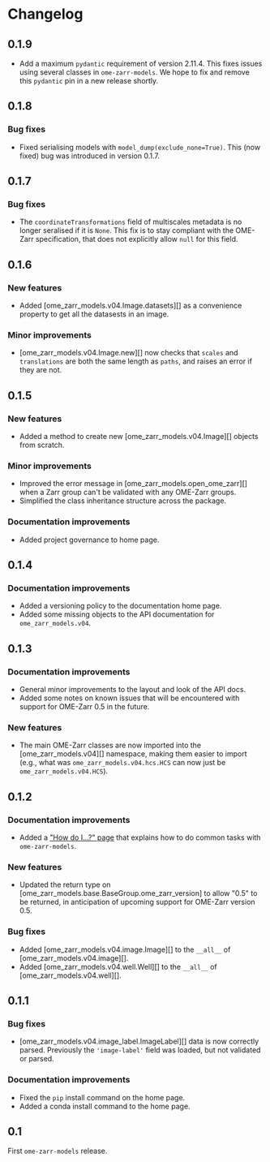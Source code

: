 # Changelog

## 0.1.9

- Add a maximum `pydantic` requirement of version 2.11.4.
  This fixes issues using several classes in `ome-zarr-models`.
  We hope to fix and remove this `pydantic` pin in a new release shortly.

## 0.1.8

### Bug fixes

- Fixed serialising models with `model_dump(exclude_none=True)`.
  This (now fixed) bug was introduced in version 0.1.7.

## 0.1.7

### Bug fixes

- The `coordinateTransformations` field of multiscales metadata is no longer seralised if it is `None`.
  This fix is to stay compliant with the OME-Zarr specification, that does not explicitly allow `null` for this field.

## 0.1.6

### New features

- Added [ome_zarr_models.v04.Image.datasets][] as a convenience property to get all the datasests in an image.

### Minor improvements

- [ome_zarr_models.v04.Image.new][] now checks that `scales` and `translations` are both the same length as `paths`, and raises an error if they are not.

## 0.1.5

### New features

- Added a method to create new [ome_zarr_models.v04.Image][] objects from scratch.

### Minor improvements

- Improved the error message in [ome_zarr_models.open_ome_zarr][] when a Zarr group can't be validated with any OME-Zarr groups.
- Simplified the class inheritance structure across the package.

### Documentation improvements

- Added project governance to home page.

## 0.1.4

### Documentation improvements

- Added a versioning policy to the documentation home page.
- Added some missing objects to the API documentation for `ome_zarr_models.v04`.

## 0.1.3

### Documentation improvements

- General minor improvements to the layout and look of the API docs.
- Added some notes on known issues that will be encountered with support for OME-Zarr 0.5 in the future.

### New features

- The main OME-Zarr classes are now imported into the [ome_zarr_models.v04][] namespace, making them easier to import (e.g., what was `ome_zarr_models.v04.hcs.HCS` can now just be `ome_zarr_models.v04.HCS`).

## 0.1.2

### Documentation improvements

- Added a ["How do I...?" page](how-to.md) that explains how to do common tasks with `ome-zarr-models`.

### New features

- Updated the return type on [ome_zarr_models.base.BaseGroup.ome_zarr_version] to allow "0.5" to be returned, in anticipation of upcoming support for OME-Zarr version 0.5.

### Bug fixes

- Added [ome_zarr_models.v04.image.Image][] to the `__all__` of [ome_zarr_models.v04.image][].
- Added [ome_zarr_models.v04.well.Well][] to the `__all__` of [ome_zarr_models.v04.well][].

## 0.1.1

### Bug fixes

- [ome_zarr_models.v04.image_label.ImageLabel][] data is now correctly parsed.
  Previously the `'image-label'` field was loaded, but not validated or parsed.

### Documentation improvements

- Fixed the `pip` install command on the home page.
- Added a conda install command to the home page.

## 0.1

First `ome-zarr-models` release.
